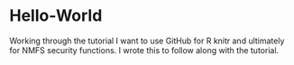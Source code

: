 # Hello-World
Working through the tutorial
I want to use GitHub for R knitr and ultimately for NMFS security functions.
I wrote this to follow along with the tutorial.

